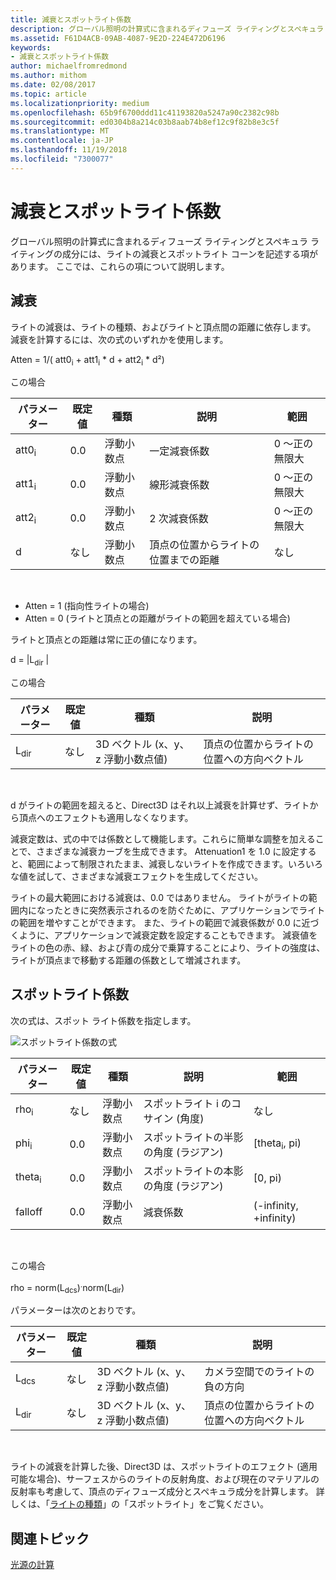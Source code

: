 ```yaml
---
title: 減衰とスポットライト係数
description: グローバル照明の計算式に含まれるディフューズ ライティングとスペキュラ ライティングの成分には、ライトの減衰とスポットライト コーンを記述する項があります。
ms.assetid: F61D4ACB-09AB-4087-9E2D-224E472D6196
keywords:
- 減衰とスポットライト係数
author: michaelfromredmond
ms.author: mithom
ms.date: 02/08/2017
ms.topic: article
ms.localizationpriority: medium
ms.openlocfilehash: 65b9f6700ddd11c41193820a5247a90c2382c98b
ms.sourcegitcommit: ed0304b8a214c03b8aab74b8ef12c9f82b8e3c5f
ms.translationtype: MT
ms.contentlocale: ja-JP
ms.lasthandoff: 11/19/2018
ms.locfileid: "7300077"
---
```

# <a name="attenuation-and-spotlight-factor"></a>減衰とスポットライト係数


グローバル照明の計算式に含まれるディフューズ ライティングとスペキュラ ライティングの成分には、ライトの減衰とスポットライト コーンを記述する項があります。 ここでは、これらの項について説明します。

## <a name="span-idattenuationspanspan-idattenuationspanspan-idattenuationspanattenuation"></a><span id="Attenuation"></span><span id="attenuation"></span><span id="ATTENUATION"></span>減衰


ライトの減衰は、ライトの種類、およびライトと頂点間の距離に依存します。 減衰を計算するには、次の式のいずれかを使用します。

Atten = 1/( att0<sub>i</sub> + att1<sub>i</sub> \* d + att2<sub>i</sub> \* d²)

この場合

| パラメーター        | 既定値 | 種類           | 説明                                     | 範囲          |
|------------------|---------------|----------------|-------------------------------------------------|----------------|
| att0<sub>i</sub> | 0.0           | 浮動小数点 | 一定減衰係数                     | 0 ～正の無限大 |
| att1<sub>i</sub> | 0.0           | 浮動小数点 | 線形減衰係数                       | 0 ～正の無限大 |
| att2<sub>i</sub> | 0.0           | 浮動小数点 | 2 次減衰係数                    | 0 ～正の無限大 |
| d                | なし           | 浮動小数点 | 頂点の位置からライトの位置までの距離 | なし            |

 

-   Atten = 1 (指向性ライトの場合)
-   Atten = 0 (ライトと頂点との距離がライトの範囲を超えている場合)

ライトと頂点との距離は常に正の値になります。

d = |L<sub>dir</sub> |

この場合

| パラメーター       | 既定値 | 種類                                             | 説明                                                 |
|-----------------|---------------|--------------------------------------------------|-------------------------------------------------------------|
| L<sub>dir</sub> | なし           | 3D ベクトル (x、y、z 浮動小数点値) | 頂点の位置からライトの位置への方向ベクトル |

 

d がライトの範囲を超えると、Direct3D はそれ以上減衰を計算せず、ライトから頂点へのエフェクトも適用しなくなります。

減衰定数は、式の中では係数として機能します。これらに簡単な調整を加えることで、さまざまな減衰カーブを生成できます。 Attenuation1 を 1.0 に設定すると、範囲によって制限されたまま、減衰しないライトを作成できます。いろいろな値を試して、さまざまな減衰エフェクトを生成してください。

ライトの最大範囲における減衰は、0.0 ではありません。 ライトがライトの範囲内になったときに突然表示されるのを防ぐために、アプリケーションでライトの範囲を増やすことができます。 また、ライトの範囲で減衰係数が 0.0 に近づくように、アプリケーションで減衰定数を設定することもできます。 減衰値をライトの色の赤、緑、および青の成分で乗算することにより、ライトの強度は、ライトが頂点まで移動する距離の係数として増減されます。

## <a name="span-idspotlight-factorspanspan-idspotlight-factorspanspan-idspotlight-factorspanspotlight-factor"></a><span id="Spotlight-Factor"></span><span id="spotlight-factor"></span><span id="SPOTLIGHT-FACTOR"></span>スポットライト係数


次の式は、スポット ライト係数を指定します。

![スポットライト係数の式](images/dx8light9.png)

| パラメーター         | 既定値 | 種類           | 説明                              | 範囲                    |
|-------------------|---------------|----------------|------------------------------------------|--------------------------|
| rho<sub>i</sub>   | なし           | 浮動小数点 | スポットライト i のコサイン (角度)            | なし                      |
| phi<sub>i</sub>   | 0.0           | 浮動小数点 | スポットライトの半影の角度 (ラジアン) | \[theta<sub>i</sub>, pi) |
| theta<sub>i</sub> | 0.0           | 浮動小数点 | スポットライトの本影の角度 (ラジアン)    | \[0, pi)                 |
| falloff           | 0.0           | 浮動小数点 | 減衰係数                           | (-infinity, +infinity)   |

 

この場合

rho = norm(L<sub>dcs</sub>)<sup>.</sup>norm(L<sub>dir</sub>)

パラメーターは次のとおりです。

| パラメーター       | 既定値 | 種類                                             | 説明                                                 |
|-----------------|---------------|--------------------------------------------------|-------------------------------------------------------------|
| L<sub>dcs</sub> | なし           | 3D ベクトル (x、y、z 浮動小数点値) | カメラ空間でのライトの負の方向         |
| L<sub>dir</sub> | なし           | 3D ベクトル (x、y、z 浮動小数点値) | 頂点の位置からライトの位置への方向ベクトル |

 

ライトの減衰を計算した後、Direct3D は、スポットライトのエフェクト (適用可能な場合)、サーフェスからのライトの反射角度、および現在のマテリアルの反射率も考慮して、頂点のディフューズ成分とスペキュラ成分を計算します。 詳しくは、「[ライトの種類](light-types.md)」の「スポットライト」をご覧ください。

## <a name="span-idrelated-topicsspanrelated-topics"></a><span id="related-topics"></span>関連トピック


[光源の計算](mathematics-of-lighting.md)

 

 




